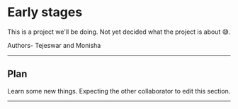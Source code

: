# Early stages

This is a project we'll be doing.
Not yet decided what the project is about 😅.

Authors- Tejeswar and Monisha

---

## Plan

Learn some new things.
Expecting the other collaborator to edit this section.

---